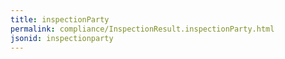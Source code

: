 ```yaml
---
title: inspectionParty
permalink: compliance/InspectionResult.inspectionParty.html
jsonid: inspectionparty
---
```


